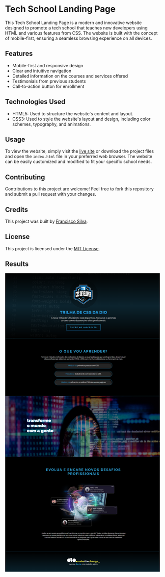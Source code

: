 # Tech School Landing Page

This Tech School Landing Page is a modern and innovative website designed to promote a tech school that teaches new developers using HTML and various features from CSS. The website is built with the concept of mobile-first, ensuring a seamless browsing experience on all devices.

## Features

- Mobile-first and responsive design
- Clear and intuitive navigation
- Detailed information on the courses and services offered
- Testimonials from previous students
- Call-to-action button for enrollment

## Technologies Used

- HTML5: Used to structure the website's content and layout.
- CSS3: Used to style the website's layout and design, including color schemes, typography, and animations.

## Usage

To view the website, simply visit the [live site](https://burntroll.github.io/landing-page-dio/) or download the project files and open the `index.html` file in your preferred web browser. The website can be easily customized and modified to fit your specific school needs.

## Contributing

Contributions to this project are welcome! Feel free to fork this repository and submit a pull request with your changes.

## Credits

This project was built by [Francisco Silva](https://github.com/Burntroll).

## License

This project is licensed under the [MIT License](https://opensource.org/licenses/MIT).

## Results

![Website Screenshot](webpage.png)
